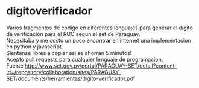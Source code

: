# digitoverificador
Varios fragmentos de código en diferentes lenguajes para generar el dígito de verificación para el RUC segun el set de Paraguay.  
Necesitaba y me costo un poco encontrar en internet una implementacion en python y javascript.  
Sientanse libres a copiar asi se ahorran 5 minutos!  
Acepto pull requests para cualquier lenguaje de programacion.  
Fuente http://www.set.gov.py/portal/PARAGUAY-SET/detail?content-id=/repository/collaboration/sites/PARAGUAY-SET/documents/herramientas/digito-verificador.pdf